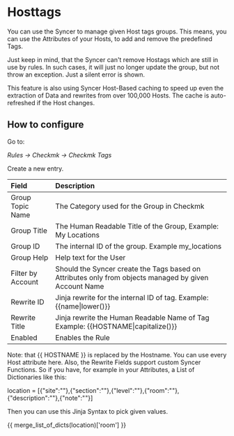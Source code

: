 # Hosttags

You can use the Syncer to manage given Host tags groups. 
This means, you can use the Attributes of your Hosts, to add and remove the predefined Tags.

Just keep in mind, that the Syncer can't remove Hostags which are still in use by rules.  In such cases, it will just no longer update the group, but not throw an exception. Just a silent error is shown.

This feature is also using Syncer Host-Based caching to speed up even the extraction of Data and rewrites from over 100,000 Hosts. The cache is auto-refreshed if the Host changes.

## How to configure
Go to:

_Rules → Checkmk → Checkmk Tags_

Create a new entry.

| Field | Description |
| :--------|:------------|
| Group Topic Name | The Category used for the Group in Checkmk |
| Group Title | The Human Readable Title of the Group, Example: My Locations|
| Group ID | The internal ID of the group. Example my_locations |
| Group Help | Help text for the User |
| Filter by Account | Should the Syncer create the Tags based on Attributes only from objects managed by given Account Name |
| Rewrite ID | Jinja rewrite for the internal ID of tag. Example: {{name\|lower()}} |
| Rewrite Title | Jinja rewrite the Human Readable Name of Tag Example: {{HOSTNAME\|capitalize()}}|
| Enabled | Enables the Rule |


Note: that {{ HOSTNAME }} is replaced by the Hostname. You can use every Host attribute here.
Also, the Rewrite Fields support custom Syncer Functions.
So if you have, for example in your Attributes, a List of Dictionaries like this:

location = [{"site":""},{"section":""},{"level":""},{"room":""},{"description":""},{"note":""}]

Then you can use this Jinja Syntax to pick given values.

{{ merge_list_of_dicts(location)['room'] }}
